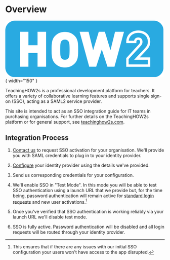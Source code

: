 # Overview

![HOW2 Logo](images/logo-how2.png){ width="150" }

TeachingHOW2s is a professional development platform for teachers. It offers a variety of collaborative learning features and supports single sign-on (SSO), acting as a SAML2 service provider.

This site is intended to act as an SSO integration guide for IT teams in purchasing organisations. For further details on the TeachingHOW2s platform or for general support, see [teachinghow2s.com](https://teachinghow2s.com).

## Integration Process

1. [Contact us](https://teachinghow2s.com/contact) to request SSO activation for your organisation. We'll provide you with SAML credentials to plug in to your identity provider.

2. [Configure](/configuration) your identity provider using the details we've provided.

3. Send us corresponding credentials for your configuration.

4. We'll enable SSO in "Test Mode". In this mode you will be able to test SSO authentication using a launch URL that we provide but, for the time being, password authentication will remain active for [standard login requests](https://app.teachinghow2s.com/login) and new user activations.[^1]

5. Once you've verified that SSO authentication is working reliably via your launch URL we'll disable test mode.

6. SSO is fully active. Password authentication will be disabled and all login requests will be routed through your identity provider.

[^1]: This ensures that if there are any issues with our initial SSO configuration your users won't have access to the app disrupted.
